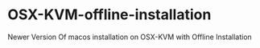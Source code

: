 # OSX-KVM-offline-installation
Newer Version Of macos installation on OSX-KVM with Offline Installation
